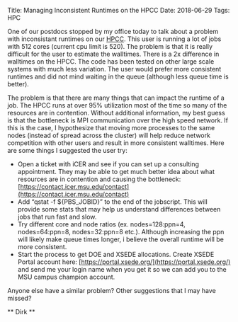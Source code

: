 Title: Managing Inconsistent Runtimes on the HPCC
Date: 2018-06-29
Tags: HPC

One of our postdocs stopped by my office today to talk about a problem with inconsistant runtimes on our [HPCC](//icer.msu.edu).  This user is running a lot of jobs with 512 cores (current cpu limit is 520).  The problem is that it is really difficult for the user to estimate the walltimes. There is a 2x difference in walltimes on the HPCC.  The code has been tested on other large scale systems with much less variation. The user would prefer more consistent runtimes and did not mind waiting in the queue (although less queue time is better).  

The problem is that there are many things that can impact the runtime of a job. The HPCC runs at over 95% utilization most of the time so many of the resources are in contention.  Without additional information, my best guess is that the bottleneck is MPI communication over the high speed network. If this is the case, I hypothesize that moving more processes to the same nodes (instead of spread across the cluster) will help reduce network competition with other users and result in more consistent walltimes. Here are some things I suggested the user try:

- Open a ticket with iCER and see if you can set up a consulting appointment. They may be able to get much better idea about what resources are in contention and causing the bottleneck: [https://contact.icer.msu.edu/contact](https://contact.icer.msu.edu/contact)
- Add “qstat -f ${PBS_JOBID}” to the end of the jobscript.  This will provide some stats that may help us understand differences between jobs that run fast and slow.   
- Try different core and node ratios (ex. nodes=128:ppn=4, nodes=64:ppn=8, nodes=32:ppn=8 etc.). Although increasing the ppn will likely make queue times longer, i believe the overall runtime will be more consistent.
- Start the process to get DOE and XSEDE allocations.  Create XSEDE Portal account here: [https://portal.xsede.org/](https://portal.xsede.org/) and send me your login name when you get it so we can add you to the MSU campus champion account.

Anyone else have a similar problem?  Other suggestions that I may have missed?

** Dirk **
